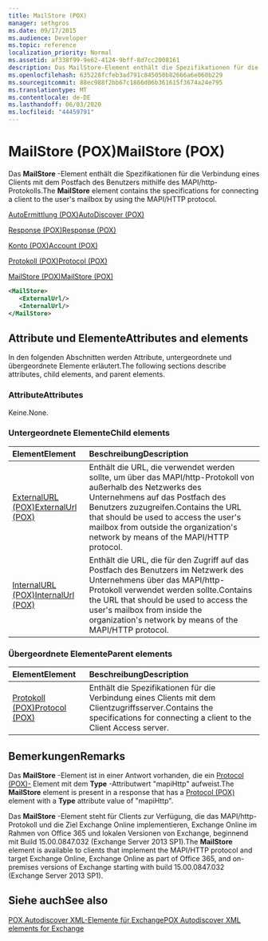 ```yaml
---
title: MailStore (POX)
manager: sethgros
ms.date: 09/17/2015
ms.audience: Developer
ms.topic: reference
localization_priority: Normal
ms.assetid: af338f99-9e62-4124-9bff-8d7cc2008161
description: Das MailStore-Element enthält die Spezifikationen für die Verbindung eines Clients mit dem Postfach des Benutzers mithilfe des MAPI/http-Protokolls.
ms.openlocfilehash: 635228fcfeb3ad791c845050b82666a6e060b229
ms.sourcegitcommit: 88ec988f2bb67c1866d06b361615f3674a24e795
ms.translationtype: MT
ms.contentlocale: de-DE
ms.lasthandoff: 06/03/2020
ms.locfileid: "44459791"
---
```

# <a name="mailstore-pox"></a><span data-ttu-id="76a8a-103">MailStore (POX)</span><span class="sxs-lookup"><span data-stu-id="76a8a-103">MailStore (POX)</span></span>

<span data-ttu-id="76a8a-104">Das **MailStore** -Element enthält die Spezifikationen für die Verbindung eines Clients mit dem Postfach des Benutzers mithilfe des MAPI/http-Protokolls.</span><span class="sxs-lookup"><span data-stu-id="76a8a-104">The **MailStore** element contains the specifications for connecting a client to the user's mailbox by using the MAPI/HTTP protocol.</span></span> 
  
[<span data-ttu-id="76a8a-105">AutoErmittlung (POX)</span><span class="sxs-lookup"><span data-stu-id="76a8a-105">AutoDiscover (POX)</span></span>](autodiscover-pox.md)
  
[<span data-ttu-id="76a8a-106">Response (POX)</span><span class="sxs-lookup"><span data-stu-id="76a8a-106">Response (POX)</span></span>](response-pox.md)
  
[<span data-ttu-id="76a8a-107">Konto (POX)</span><span class="sxs-lookup"><span data-stu-id="76a8a-107">Account (POX)</span></span>](account-pox.md)
  
[<span data-ttu-id="76a8a-108">Protokoll (POX)</span><span class="sxs-lookup"><span data-stu-id="76a8a-108">Protocol (POX)</span></span>](protocol-pox.md)
  
[<span data-ttu-id="76a8a-109">MailStore (POX)</span><span class="sxs-lookup"><span data-stu-id="76a8a-109">MailStore (POX)</span></span>](mailstore-pox.md)
  
```XML
<MailStore>
   <ExternalUrl/>
   <InternalUrl/>
</MailStore>
```

## <a name="attributes-and-elements"></a><span data-ttu-id="76a8a-110">Attribute und Elemente</span><span class="sxs-lookup"><span data-stu-id="76a8a-110">Attributes and elements</span></span>

<span data-ttu-id="76a8a-111">In den folgenden Abschnitten werden Attribute, untergeordnete und übergeordnete Elemente erläutert.</span><span class="sxs-lookup"><span data-stu-id="76a8a-111">The following sections describe attributes, child elements, and parent elements.</span></span>
  
### <a name="attributes"></a><span data-ttu-id="76a8a-112">Attribute</span><span class="sxs-lookup"><span data-stu-id="76a8a-112">Attributes</span></span>

<span data-ttu-id="76a8a-113">Keine.</span><span class="sxs-lookup"><span data-stu-id="76a8a-113">None.</span></span>
  
### <a name="child-elements"></a><span data-ttu-id="76a8a-114">Untergeordnete Elemente</span><span class="sxs-lookup"><span data-stu-id="76a8a-114">Child elements</span></span>

|<span data-ttu-id="76a8a-115">**Element**</span><span class="sxs-lookup"><span data-stu-id="76a8a-115">**Element**</span></span>|<span data-ttu-id="76a8a-116">**Beschreibung**</span><span class="sxs-lookup"><span data-stu-id="76a8a-116">**Description**</span></span>|
|:-----|:-----|
|[<span data-ttu-id="76a8a-117">ExternalURL (POX)</span><span class="sxs-lookup"><span data-stu-id="76a8a-117">ExternalUrl (POX)</span></span>](externalurl-pox.md) <br/> |<span data-ttu-id="76a8a-118">Enthält die URL, die verwendet werden sollte, um über das MAPI/http-Protokoll von außerhalb des Netzwerks des Unternehmens auf das Postfach des Benutzers zuzugreifen.</span><span class="sxs-lookup"><span data-stu-id="76a8a-118">Contains the URL that should be used to access the user's mailbox from outside the organization's network by means of the MAPI/HTTP protocol.</span></span>  <br/> |
|[<span data-ttu-id="76a8a-119">InternalURL (POX)</span><span class="sxs-lookup"><span data-stu-id="76a8a-119">InternalUrl (POX)</span></span>](internalurl-pox.md) <br/> |<span data-ttu-id="76a8a-120">Enthält die URL, die für den Zugriff auf das Postfach des Benutzers im Netzwerk des Unternehmens über das MAPI/http-Protokoll verwendet werden sollte.</span><span class="sxs-lookup"><span data-stu-id="76a8a-120">Contains the URL that should be used to access the user's mailbox from inside the organization's network by means of the MAPI/HTTP protocol.</span></span>  <br/> |
   
### <a name="parent-elements"></a><span data-ttu-id="76a8a-121">Übergeordnete Elemente</span><span class="sxs-lookup"><span data-stu-id="76a8a-121">Parent elements</span></span>

|<span data-ttu-id="76a8a-122">**Element**</span><span class="sxs-lookup"><span data-stu-id="76a8a-122">**Element**</span></span>|<span data-ttu-id="76a8a-123">**Beschreibung**</span><span class="sxs-lookup"><span data-stu-id="76a8a-123">**Description**</span></span>|
|:-----|:-----|
|[<span data-ttu-id="76a8a-124">Protokoll (POX)</span><span class="sxs-lookup"><span data-stu-id="76a8a-124">Protocol (POX)</span></span>](protocol-pox.md) <br/> |<span data-ttu-id="76a8a-125">Enthält die Spezifikationen für die Verbindung eines Clients mit dem Clientzugriffsserver.</span><span class="sxs-lookup"><span data-stu-id="76a8a-125">Contains the specifications for connecting a client to the Client Access server.</span></span>  <br/> |
   
## <a name="remarks"></a><span data-ttu-id="76a8a-126">Bemerkungen</span><span class="sxs-lookup"><span data-stu-id="76a8a-126">Remarks</span></span>

<span data-ttu-id="76a8a-127">Das **MailStore** -Element ist in einer Antwort vorhanden, die ein [Protocol (POX)-](protocol-pox.md) Element mit dem **Type** -Attributwert "mapiHttp" aufweist.</span><span class="sxs-lookup"><span data-stu-id="76a8a-127">The **MailStore** element is present in a response that has a [Protocol (POX)](protocol-pox.md) element with a **Type** attribute value of "mapiHttp".</span></span> 
  
<span data-ttu-id="76a8a-128">Das **MailStore** -Element steht für Clients zur Verfügung, die das MAPI/http-Protokoll und die Ziel Exchange Online implementieren, Exchange Online im Rahmen von Office 365 und lokalen Versionen von Exchange, beginnend mit Build 15.00.0847.032 (Exchange Server 2013 SP1).</span><span class="sxs-lookup"><span data-stu-id="76a8a-128">The **MailStore** element is available to clients that implement the MAPI/HTTP protocol and target Exchange Online, Exchange Online as part of Office 365, and on-premises versions of Exchange starting with build 15.00.0847.032 (Exchange Server 2013 SP1).</span></span> 
  
## <a name="see-also"></a><span data-ttu-id="76a8a-129">Siehe auch</span><span class="sxs-lookup"><span data-stu-id="76a8a-129">See also</span></span>



[<span data-ttu-id="76a8a-130">POX Autodiscover XML-Elemente für Exchange</span><span class="sxs-lookup"><span data-stu-id="76a8a-130">POX Autodiscover XML elements for Exchange</span></span>](pox-autodiscover-xml-elements-for-exchange.md)

